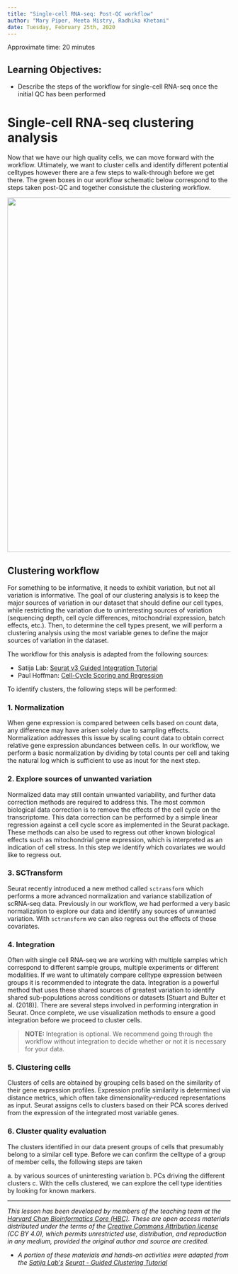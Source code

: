 ```yaml
---
title: "Single-cell RNA-seq: Post-QC workflow"
author: "Mary Piper, Meeta Mistry, Radhika Khetani"
date: Tuesday, February 25th, 2020
---
```


Approximate time: 20 minutes

## Learning Objectives:

* Describe the steps of the workflow for single-cell RNA-seq once the initial QC has been performed



# Single-cell RNA-seq clustering analysis

Now that we have our high quality cells, we can move forward with the workflow. Ultimately, we want to cluster cells and identify different potential celltypes however there are a few steps to walk-through before we get there. The green boxes in our workflow schematic below correspond to the steps taken post-QC and together consistute the clustering workflow.


<img src="../img/sc_workflow_integration.png" width="800">


## Clustering workflow

For something to be informative, it needs to exhibit variation, but not all variation is informative. The goal of our clustering analysis is to keep the major sources of variation in our dataset that should define our cell types, while restricting the variation due to uninteresting sources of variation (sequencing depth, cell cycle differences, mitochondrial expression, batch effects, etc.). Then, to determine the cell types present, we will perform a clustering analysis using the most variable genes to define the major sources of variation in the dataset. 

The workflow for this analysis is adapted from the following sources:

- Satija Lab: [Seurat v3 Guided Integration Tutorial](https://satijalab.org/seurat/v3.0/immune_alignment.html)
- Paul Hoffman: [Cell-Cycle Scoring and Regression](http://satijalab.org/seurat/cell_cycle_vignette.html)

To identify clusters, the following steps will be performed:

### 1. Normalization

When gene expression is compared between cells based on count data, any difference may have arisen solely due to sampling effects. Normalization addresses this issue by scaling count data to obtain correct relative gene expression abundances between cells. In our workflow, we perform a basic normalization by dividing by total counts per cell and taking the natural log which is sufficient to use as inout for the next step.

### 2. Explore sources of unwanted variation

Normalized data may still contain unwanted variability, and further data correction methods are required to address this. The most common biological data correction is to remove the effects of the cell cycle on the transcriptome. This data correction can be performed by a simple linear regression against a cell cycle score as implemented in the Seurat package. These methods can also be used to regress out other known biological effects such as mitochondrial gene expression, which is interpreted as an indication of cell stress. In this step we identify which covariates we would like to regress out. 

### 3. SCTransform

Seurat recently introduced a new method called `sctransform` which performs a more advanced normalization and variance stabilization of scRNA-seq data. Previously in our workflow, we had performed a very basic normalization to explore our data and identify any sources of unwanted variation. With `sctransform` we can also regress out the effects of those covariates.

### 4. Integration

Often with single cell RNA-seq we are working with multiple samples which correspond to different sample groups, multiple experiments or different modalities. If we want to ultimately compare celltype expression between groups it is recommended to integrate the data. Integration is a powerful method that uses these shared sources of greatest variation to identify shared sub-populations across conditions or datasets [Stuart and Bulter et al. (2018)]. There are several steps involved in performing intergration in Seurat. Once complete, we use visualization methods to ensure a good integration before we proceed to cluster cells.

> **NOTE:** Integration is optional. We recommend going through the workflow without integration to decide whether or not it is necessary for your data. 

### 5. Clustering cells

Clusters of cells are obtained by grouping cells based on the similarity of their gene expression profiles. Expression profile similarity is determined via distance metrics, which often take dimensionality‐reduced representations as input. Seurat assigns cells to clusters based on their PCA scores derived from the expression of the integrated most variable genes. 

### 6. Cluster quality evaluation

The clusters identified in our data present groups of cells that presumably belong to a similar cell type. Before we can confirm the celltype of a group of member cells, the following steps are taken

a.  by various sources of uninteresting variation
b.  PCs driving the different clusters
c. With the cells clustered, we can explore the cell type identities by looking for known markers. 


***


*This lesson has been developed by members of the teaching team at the [Harvard Chan Bioinformatics Core (HBC)](http://bioinformatics.sph.harvard.edu/). These are open access materials distributed under the terms of the [Creative Commons Attribution license](https://creativecommons.org/licenses/by/4.0/) (CC BY 4.0), which permits unrestricted use, distribution, and reproduction in any medium, provided the original author and source are credited.*

* *A portion of these materials and hands-on activities were adapted from the [Satija Lab's](https://satijalab.org/) [Seurat - Guided Clustering Tutorial](https://satijalab.org/seurat/pbmc3k_tutorial.html)*

